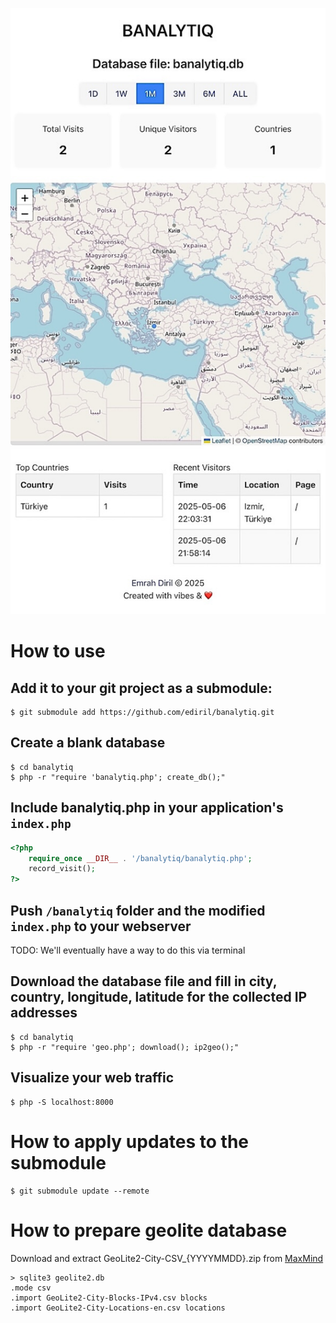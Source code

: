 ![Screenshot](screenshot.jpg)

# How to use
## Add it to your git project as a submodule:
```
$ git submodule add https://github.com/ediril/banalytiq.git
```

## Create a blank database
```
$ cd banalytiq
$ php -r "require 'banalytiq.php'; create_db();"
```

## Include banalytiq.php in your application's `index.php`
```php
<?php
    require_once __DIR__ . '/banalytiq/banalytiq.php';
    record_visit();
?>
```

## Push `/banalytiq` folder and the modified `index.php` to your webserver
TODO: We'll eventually have a way to do this via terminal

## Download the database file and fill in city, country, longitude, latitude for the collected IP addresses 
```
$ cd banalytiq
$ php -r "require 'geo.php'; download(); ip2geo();"
```

## Visualize your web traffic
```
$ php -S localhost:8000
```

# How to apply updates to the submodule
```
$ git submodule update --remote
```

# How to prepare geolite database
Download and extract GeoLite2-City-CSV_{YYYYMMDD}.zip from [MaxMind](https://dev.maxmind.com)
```
> sqlite3 geolite2.db
.mode csv
.import GeoLite2-City-Blocks-IPv4.csv blocks
.import GeoLite2-City-Locations-en.csv locations
```
